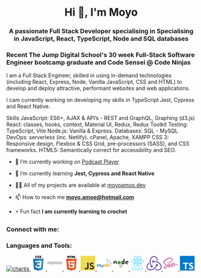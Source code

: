 <h1 align="center">Hi 👋, I'm Moyo</h1>
<h3 align="center">A passionate Full Stack Developer specialising in Specialising in JavaScript, React, TypeScript, Node and SQL databases </h3>
<h3>Recent The Jump Digital School's 30 week Full-Stack Software Engineer bootcamp graduate and Code Sensei @ Code Ninjas</h3>

<p>I am a Full Stack Engineer, skilled in using in-demand technologies (including React, Express, Node, Vanilla JavaScript, CSS and HTML) to develop and deploy attractive, performant websites and web applications.

I cam currently working on developing my skills in TypeScript Jest, Cypress and React Native.

Skills 
JavaScript: ES6+, AJAX & API’s - REST and GraphQL, Graphing (d3.js)
React: classes, hooks, context, Material UI, Redux, Redux Toolkit
Testing: TypeScript, Vite
Node.js: Vanilla & Express.
Databases: SQL - MySQL
DevOps: serverless (inc. Netlify). cPanel, Apache, XAMPP
CSS 3: Responsive design, Flexbox & CSS Grid, pre-processors (SASS), and CSS frameworks.
HTML5: Semantically correct for accessibility and SEO.</p>

- 🔭 I’m currently working on [Podcast Player](https://github.com/moyoamoo/typescript-podcast-player)

- 🌱 I’m currently learning **Jest, Cypress and React Native**

- 👨‍💻 All of my projects are available at [moyoamoo.dev](moyoamoo.dev)

- 📫 How to reach me **moyo.amoo@hotmail.com**

- ⚡ Fun fact **I am currently learning to crochet**

<h3 align="left">Connect with me:</h3>
<p align="left">
</p>

<h3 align="left">Languages and Tools:</h3>
<p align="left"> <a href="https://www.chartjs.org" target="_blank" rel="noreferrer"> <img src="https://www.chartjs.org/media/logo-title.svg" alt="chartjs" width="40" height="40"/> </a> <a href="https://www.w3schools.com/css/" target="_blank" rel="noreferrer"> <img src="https://raw.githubusercontent.com/devicons/devicon/master/icons/css3/css3-original-wordmark.svg" alt="css3" width="40" height="40"/> </a> <a href="https://expressjs.com" target="_blank" rel="noreferrer"> <img src="https://raw.githubusercontent.com/devicons/devicon/master/icons/express/express-original-wordmark.svg" alt="express" width="40" height="40"/> </a> <a href="https://www.w3.org/html/" target="_blank" rel="noreferrer"> <img src="https://raw.githubusercontent.com/devicons/devicon/master/icons/html5/html5-original-wordmark.svg" alt="html5" width="40" height="40"/> </a> <a href="https://developer.mozilla.org/en-US/docs/Web/JavaScript" target="_blank" rel="noreferrer"> <img src="https://raw.githubusercontent.com/devicons/devicon/master/icons/javascript/javascript-original.svg" alt="javascript" width="40" height="40"/> </a> <a href="https://www.mysql.com/" target="_blank" rel="noreferrer"> <img src="https://raw.githubusercontent.com/devicons/devicon/master/icons/mysql/mysql-original-wordmark.svg" alt="mysql" width="40" height="40"/> </a> <a href="https://nodejs.org" target="_blank" rel="noreferrer"> <img src="https://raw.githubusercontent.com/devicons/devicon/master/icons/nodejs/nodejs-original-wordmark.svg" alt="nodejs" width="40" height="40"/> </a> <a href="https://reactjs.org/" target="_blank" rel="noreferrer"> <img src="https://raw.githubusercontent.com/devicons/devicon/master/icons/react/react-original-wordmark.svg" alt="react" width="40" height="40"/> </a> <a href="https://redux.js.org" target="_blank" rel="noreferrer"> <img src="https://raw.githubusercontent.com/devicons/devicon/master/icons/redux/redux-original.svg" alt="redux" width="40" height="40"/> </a> <a href="https://sass-lang.com" target="_blank" rel="noreferrer"> <img src="https://raw.githubusercontent.com/devicons/devicon/master/icons/sass/sass-original.svg" alt="sass" width="40" height="40"/> </a> <a href="https://www.typescriptlang.org/" target="_blank" rel="noreferrer"> <img src="https://raw.githubusercontent.com/devicons/devicon/master/icons/typescript/typescript-original.svg" alt="typescript" width="40" height="40"/> </a> </p>

